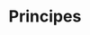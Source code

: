 ---
layout: redirect.njk
tags: level1
key: principles_fr
title: Principes
alternativetitle: Principes de l'expérience utilisateur des CFF.
redirect: /fr/principles/ux-principles/overview/
parent: fr
order: 1
---